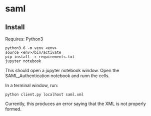 # saml

## Install

Requires: Python3

```
python3.6 -m venv <env>
source <env>/bin/activate
pip install -r requirements.txt
jupyter notebook
```
This should open a jupyter notebook window. Open the SAML_Authentication notebook and runn the cells.

In a terminal window, run:

```
python client.py localhost saml.xml
```

Currently, this produces an error saying that the XML is not properly formed.

